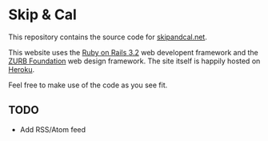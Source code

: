 Skip & Cal
==========

This repository contains the source code for [skipandcal.net](http://skipandcal.net).

This website uses the [Ruby on Rails 3.2](http://rubyonrails.org/) web developent framework and the [ZURB Foundation](http://foundation.zurb.com/) web design framework. The site itself is happily hosted on [Heroku](http://www.heroku.com/).

Feel free to make use of the code as you see fit.

TODO
----

- Add RSS/Atom feed
